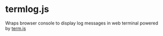 termlog.js
==========

Wraps browser console to display log messages in web terminal powered by [term.js][term.js]

[term.js]: https://github.com/chjj/term.js/


